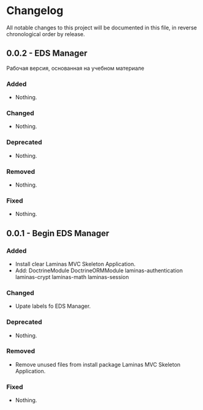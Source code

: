 # Changelog

All notable changes to this project will be documented in this file, in reverse chronological order by release.

## 0.0.2 - EDS Manager

Рабочая версия, основанная на учебном материале

### Added

- Nothing.

### Changed

- Nothing.

### Deprecated

- Nothing.

### Removed

- Nothing.

### Fixed

- Nothing.

###

## 0.0.1 - Begin EDS Manager

### Added

- Install clear Laminas MVC Skeleton Application.
- Add:  DoctrineModule
        DoctrineORMModule
	laminas-authentication
	laminas-crypt
	laminas-math
	laminas-session


### Changed

- Upate labels fo EDS Manager.

### Deprecated

- Nothing.

### Removed

- Remove unused files from install package Laminas MVC Skeleton Application.

### Fixed

- Nothing.


### 
